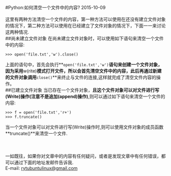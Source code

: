 #Python:如何清空一个文件中的内容?
2015-10-09 <br />   
这里有两种方法清空一个文件的内容，第一种方法可以使用在还没有建立文件对象的情况下，第二种方法可以使用在已经建立了文件对象的情况下，下面一一来讨论这两种情况.    
##尚未建立文件对象
在尚未建立文件对象时，可以使用如下语句来清空一个文件中的内容:  

    >>> open('file.txt','w').close()
上面的语句中，首先会执行**`open('file.txt','w')`**语句来创建一个文件对象，因为采用**w(rite)**模式打开文件，所以会首先清空文件中的内容，此后再通过新建的文件对象调用**`close()`**来终止与文件的连接,这样就完成了清空文件内容的操作。     
##已建立文件对象
当已存在一个文件对象，**且这个文件对象可以对文件进行写(Write)操作(注意不是追加(append)操作)**,则可以通过如下语句来清空一个文件的内容:   

    >>> f = open('file.txt','r+')
    >>> f.truncate()
当一个文件对象可以对文件进行写(Write)操作时,则可以使用文件对象的成员函数**truncate()**来清空一个文件.      
<br /><br />      
一如既往，如果你对文章中的内容有任何疑问，或者是发现文章中有任何错误，都可以通过下面的地址发邮件告诉我.   
E-mail: rytubuntulinux@gmail.com  <br /><br />   

